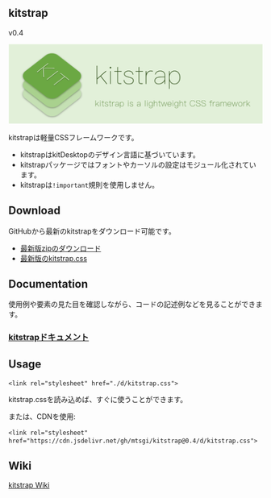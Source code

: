 ## kitstrap

v0.4

![](docs/banner.png "kitstrap")

kitstrapは軽量CSSフレームワークです。
- kitstrapはkitDesktopのデザイン言語に基づいています。
- kitstrapパッケージではフォントやカーソルの設定はモジュール化されています。
- kitstrapは`!important`規則を使用しません。

## Download

GitHubから最新のkitstrapをダウンロード可能です。

- [最新版zipのダウンロード](https://github.com/mtsgi/kitstrap/archive/master.zip)
- [最新版のkitstrap.css](https://mtsgi.github.io/kitstrap/d/kitstrap.css)

## Documentation

使用例や要素の見た目を確認しながら、コードの記述例などを見ることができます。

### [kitstrapドキュメント](https://mtsgi.github.io/kitstrap/docs/)

## Usage
```
<link rel="stylesheet" href="./d/kitstrap.css">
```

kitstrap.cssを読み込めば、すぐに使うことができます。

または、CDNを使用:

```
<link rel="stylesheet" href="https://cdn.jsdelivr.net/gh/mtsgi/kitstrap@0.4/d/kitstrap.css">
```

## Wiki

[kitstrap Wiki](https://github.com/mtsgi/kitstrap/wiki)
